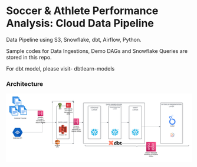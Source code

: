 # Soccer & Athlete Performance Analysis: Cloud Data Pipeline 
Data Pipeline using S3, Snowflake, dbt, Airflow, Python. 

Sample codes for Data Ingestions, Demo DAGs and Snowflake Queries are stored in this repo. 

For dbt model, please visit- dbtlearn-models

### Architecture
![Architecture](https://github.com/srikantaghosh/Data-Pipeline-Snowflake-DBT/blob/main/DATA%20PIPELINE.png)

